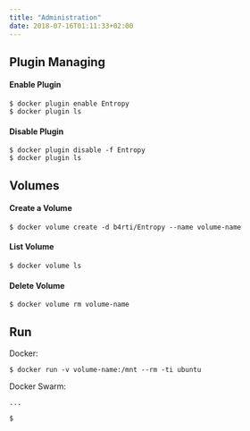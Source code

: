 ```yaml
---
title: "Administration"
date: 2018-07-16T01:11:33+02:00
---
```


## Plugin Managing

#### Enable Plugin
```
$ docker plugin enable Entropy
$ docker plugin ls
```

#### Disable Plugin
```
$ docker plugin disable -f Entropy
$ docker plugin ls
```





## Volumes

#### Create a Volume

```
$ docker volume create -d b4rti/Entropy --name volume-name
```

#### List Volume

```
$ docker volume ls
```


#### Delete Volume

```
$ docker volume rm volume-name
```

## Run

Docker:
```
$ docker run -v volume-name:/mnt --rm -ti ubuntu
```
Docker Swarm:
```
...
```


```
$ 
```


